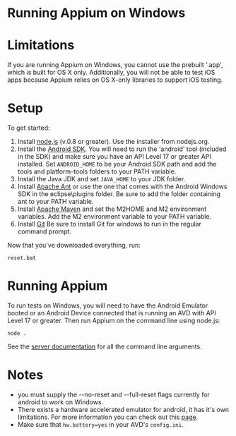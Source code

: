 Running Appium on Windows
=======================

# Limitations

If you are running Appium on Windows, you cannot use the prebuilt '.app', which is built for OS X only. Additionally, you will not be able to test iOS apps because Appium relies on OS X-only libraries to support iOS testing.

# Setup

To get started:

1. Install [node.js](http://nodejs.org/download/) (v.0.8 or greater). Use the installer from nodejs.org.
2. Install the [Android SDK](http://developer.android.com/sdk/index.html). You will need to run the 'android' tool (included in the SDK) and make sure you have an API Level 17 or greater API installed. Set `ANDROID_HOME` to be your Android SDK path and add the tools and platform-tools folders to your PATH variable.
3. Install the Java JDK and set `JAVA_HOME` to your JDK folder.
4. Install [Apache Ant](http://ant.apache.org/bindownload.cgi) or use the one that comes with the Android Windows SDK in the eclipse\plugins folder. Be sure to add the folder containing ant to your PATH variable.
5. Install [Apache Maven](http://maven.apache.org/download.cgi) and set the M2HOME and M2 environment variables. Add the M2 environment variable to your PATH variable.
6. Install [Git](http://git-scm.com/download/win) Be sure to install Git for windows to run in the regular command prompt.

Now that you've downloaded everything, run:

    reset.bat

# Running Appium

To run tests on Windows, you will need to have the Android Emulator booted or an Android Device connected that is running an AVD with API Level 17 or greater. Then run Appium on the command line using node.js:

    node .

See the [server documentation](https://github.com/appium/appium/blob/master/docs/server-args.md) for all the command line arguments.

# Notes
* you must supply the --no-reset and --full-reset flags currently for android to work on Windows.
* There exists a hardware accelerated emulator for android, it has it's own
  limitations. For more information you can check out this
  [page](https://github.com/appium/appium/blob/master/docs/android-hax-emulator.md).
* Make sure that `hw.battery=yes` in your AVD's `config.ini`.
